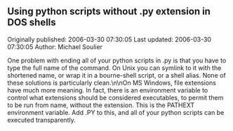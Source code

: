 ## Using python scripts without .py extension in DOS shells 
Originally published: 2006-03-30 07:30:05 
Last updated: 2006-03-30 07:30:05 
Author: Michael Soulier 
 
One problem with ending all of your python scripts in .py is that you have to type the full name of the command. On Unix you can symlink to it with the shortened name, or wrap it in a bourne-shell script, or a shell alias. None of these solutions is particularly clean.\n\nOn MS Windows, file extensions have much more meaning. In fact, there is an environment variable to control what extensions should be considered executables, to permit them to be run from name, without the extension. This is the PATHEXT environment variable. Add .PY to this, and all of your python scripts can be executed transparently.